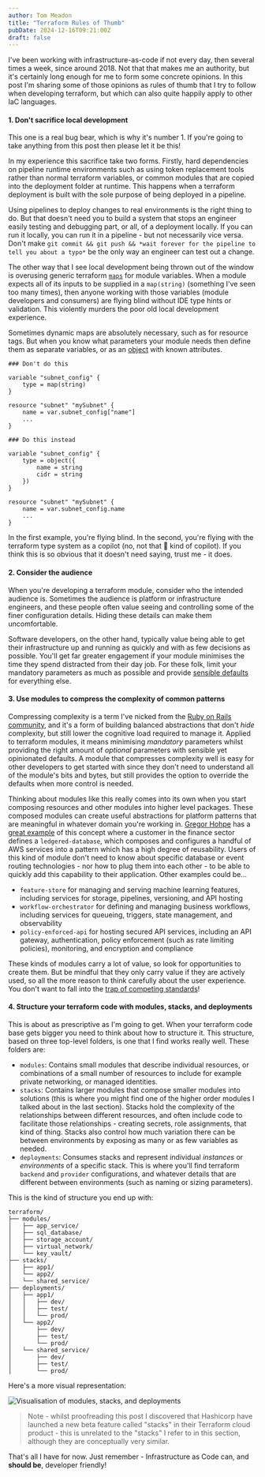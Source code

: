 ```yaml
---
author: Tom Meadon
title: "Terraform Rules of Thumb"
pubDate: 2024-12-16T09:21:00Z
draft: false
---
```


I've been working with infrastructure-as-code if not every day, then several times a week, since around 2018. Not that that makes me an authority, but it's certainly long enough for me to form some concrete opinions. In this post I'm sharing some of those opinions as rules of thumb that I try to follow when developing terraform, but which can also quite happily apply to other IaC languages.

#### 1. Don't sacrifice local development

This one is a real bug bear, which is why it's number 1. If you're going to take anything from this post then please let it be this!

In my experience this sacrifice take two forms. Firstly, hard dependencies on pipeline runtime environments such as using token replacement tools rather than normal terraform variables, or common modules that are copied into the deployment folder at runtime. This happens when a terraform deployment is built with the sole purpose of being deployed in a pipeline.

Using pipelines to deploy changes to real environments is the right thing to do. But that doesn't need you to build a system that stops an engineer easily testing and debugging part, or all, of a deployment locally. If you can run it locally, you can run it in a pipeline - but not necessarily vice versa. Don't make `git commit && git push && *wait forever for the pipeline to tell you about a typo*` be the only way an engineer can test out a change.

The other way that I see local development being thrown out of the window is overusing generic terraform [`maps`](https://developer.hashicorp.com/terraform/language/expressions/type-constraints#map) for module variables. When a module expects all of its inputs to be supplied in a `map(string)` (something I've seen too many times), then anyone working with those variables (module developers and consumers) are flying blind without IDE type hints or validation. This violently murders the poor old local development experience.

Sometimes dynamic maps are absolutely necessary, such as for resource tags. But when you know what parameters your module needs then define them as separate variables, or as an [object](https://developer.hashicorp.com/terraform/language/expressions/type-constraints#object) with known attributes.

```hcl
### Don't do this

variable "subnet_config" {
	type = map(string)
}

resource "subnet" "mySubnet" {
	name = var.subnet_config["name"]
	...
}

### Do this instead

variable "subnet_config" {
	type = object({
		name = string
		cidr = string
	})
}

resource "subnet" "mySubnet" {
	name = var.subnet_config.name
	...
}
```

In the first example, you're flying blind. In the second, you're flying with the terraform type system as a copilot (no, not that 🤖 kind of copilot). If you think this is so obvious that it doesn't need saying, trust me - it does.

#### 2. Consider the audience

When you're developing a terraform module, consider who the intended audience is. Sometimes the audience is platform or infrastructure engineers, and these people often value seeing and controlling some of the finer configuration details. Hiding these details can make them uncomfortable.

Software developers, on the other hand, typically value being able to get their infrastructure up and running as quickly and with as few decisions as possible. You'll get far greater engagement if your module minimises the time they spend distracted from their day job. For these folk, limit your mandatory parameters as much as possible and provide [sensible defaults](https://www.thoughtworks.com/en-gb/insights/topic/sensible-defaults) for everything else.

#### 3. Use modules to compress the complexity of common patterns

Compressing complexity is a term I've nicked from the [Ruby on Rails community](https://rubyonrails.org/), and it's a form of building balanced abstractions that don't _hide_ complexity, but still lower the cognitive load required to manage it. Applied to terraform modules, it means minimising _mandatory_ parameters whilst providing the right amount of _optional_ parameters with sensible yet opinionated defaults. A module that compresses complexity well is easy for other developers to get started with since they don't need to understand all of the module's bits and bytes, but still provides the option to override the defaults when more control is needed.

Thinking about modules like this really comes into its own when you start composing resources and other modules into higher level packages. These composed modules can create useful abstractions for platform patterns that are meaningful in whatever domain you're working in. [Gregor Hohpe](https://architectelevator.com/) has a [great example](https://techleadjournal.dev/episodes/157/) of this concept where a customer in the finance sector defines a `ledgered-database`, which composes and configures a handful of AWS services into a pattern which has a high degree of reusability. Users of this kind of module don't need to know about specific database or event routing technologies - nor how to plug them into each other - to be able to quickly add this capability to their application. Other examples could be...

- `feature-store` for managing and serving machine learning features, including services for storage, pipelines, versioning, and API hosting
- `workflow-orchestrator` for defining and managing business workflows, including services for queueing, triggers, state management, and observability
- `policy-enforced-api` for hosting secured API services, including an API gateway, authentication, policy enforcement (such as rate limiting policies), monitoring, and encryption and compliance

These kinds of modules carry a lot of value, so look for opportunities to create them. But be mindful that they only carry value if they are actively used, so all the more reason to think carefully about the user experience. You don't want to fall into the [trap of competing standards](https://xkcd.com/927/)!

#### 4. Structure your terraform code with modules, stacks, and deployments

This is about as prescriptive as I'm going to get. When your terraform code base gets bigger you need to think about how to structure it. This structure, based on three top-level folders, is one that I find works really well. These folders are:

- `modules`: Contains small modules that describe individual resources, or combinations of a small number of resources to include for example private networking, or managed identities.
- `stacks`: Contains larger modules that compose smaller modules into solutions (this is where you might find one of the higher order modules I talked about in the last section). Stacks hold the complexity of the relationships between different resources, and often include code to facilitate those relationships - creating secrets, role assignments, that kind of thing. Stacks also control how much variation there can be between environments by exposing as many or as few variables as needed.
- `deployments`: Consumes stacks and represent individual _instances_ or _environments_ of a specific stack. This is where you'll find terraform `backend` and `provider` configurations, and whatever details that are different between environments (such as naming or sizing parameters).

This is the kind of structure you end up with:

```
terraform/
├── modules/
│   ├── app_service/
│   ├── sql_database/
│   ├── storage_account/
│   ├── virtual_network/
│   └── key_vault/
├── stacks/
│   ├── app1/
│   └── app2/
│   └── shared_service/
├── deployments/
│   ├── app1/
│   │   ├── dev/
│   │   ├── test/
│   │   └── prod/
│   └── app2/
│       ├── dev/
│       ├── test/
│       └── prod/
│   └── shared_service/
│       ├── dev/
│       ├── test/
│       └── prod/
```

Here's a more visual representation:

![Visualisation of modules, stacks, and deployments](/terraform-structure.svg)

> Note - whilst proofreading this post I discovered that Hashicorp have launched a new beta feature called "stacks" in their Terraform cloud product - this is unrelated to the "stacks" I refer to in this section, although they are conceptually very similar.

That's all I have for now. Just remember - Infrastructure as Code can, and **should be**, developer friendly!
